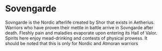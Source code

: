 # Sovengarde

Sovngarde is the Nordic afterlife created by Shor that exists in Aetherius. Warriors who have proven their mettle in battle arrive in Sovngarde after death. Fleshly pain and maladies evaporate upon entering its Hall of Valor. Spirits here enjoy mead-drinking and contests of physical prowess. It should be noted that this is only for Nordic and Atmoran warriors
